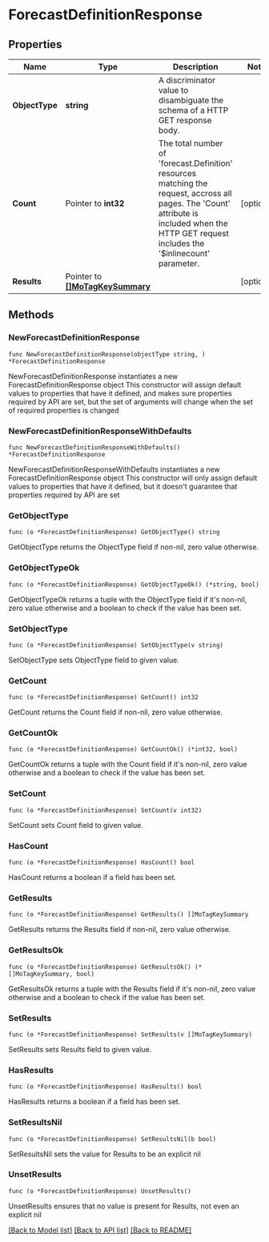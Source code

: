 # ForecastDefinitionResponse

## Properties

Name | Type | Description | Notes
------------ | ------------- | ------------- | -------------
**ObjectType** | **string** | A discriminator value to disambiguate the schema of a HTTP GET response body. | 
**Count** | Pointer to **int32** | The total number of &#39;forecast.Definition&#39; resources matching the request, accross all pages. The &#39;Count&#39; attribute is included when the HTTP GET request includes the &#39;$inlinecount&#39; parameter. | [optional] 
**Results** | Pointer to [**[]MoTagKeySummary**](MoTagKeySummary.md) |  | [optional] 

## Methods

### NewForecastDefinitionResponse

`func NewForecastDefinitionResponse(objectType string, ) *ForecastDefinitionResponse`

NewForecastDefinitionResponse instantiates a new ForecastDefinitionResponse object
This constructor will assign default values to properties that have it defined,
and makes sure properties required by API are set, but the set of arguments
will change when the set of required properties is changed

### NewForecastDefinitionResponseWithDefaults

`func NewForecastDefinitionResponseWithDefaults() *ForecastDefinitionResponse`

NewForecastDefinitionResponseWithDefaults instantiates a new ForecastDefinitionResponse object
This constructor will only assign default values to properties that have it defined,
but it doesn't guarantee that properties required by API are set

### GetObjectType

`func (o *ForecastDefinitionResponse) GetObjectType() string`

GetObjectType returns the ObjectType field if non-nil, zero value otherwise.

### GetObjectTypeOk

`func (o *ForecastDefinitionResponse) GetObjectTypeOk() (*string, bool)`

GetObjectTypeOk returns a tuple with the ObjectType field if it's non-nil, zero value otherwise
and a boolean to check if the value has been set.

### SetObjectType

`func (o *ForecastDefinitionResponse) SetObjectType(v string)`

SetObjectType sets ObjectType field to given value.


### GetCount

`func (o *ForecastDefinitionResponse) GetCount() int32`

GetCount returns the Count field if non-nil, zero value otherwise.

### GetCountOk

`func (o *ForecastDefinitionResponse) GetCountOk() (*int32, bool)`

GetCountOk returns a tuple with the Count field if it's non-nil, zero value otherwise
and a boolean to check if the value has been set.

### SetCount

`func (o *ForecastDefinitionResponse) SetCount(v int32)`

SetCount sets Count field to given value.

### HasCount

`func (o *ForecastDefinitionResponse) HasCount() bool`

HasCount returns a boolean if a field has been set.

### GetResults

`func (o *ForecastDefinitionResponse) GetResults() []MoTagKeySummary`

GetResults returns the Results field if non-nil, zero value otherwise.

### GetResultsOk

`func (o *ForecastDefinitionResponse) GetResultsOk() (*[]MoTagKeySummary, bool)`

GetResultsOk returns a tuple with the Results field if it's non-nil, zero value otherwise
and a boolean to check if the value has been set.

### SetResults

`func (o *ForecastDefinitionResponse) SetResults(v []MoTagKeySummary)`

SetResults sets Results field to given value.

### HasResults

`func (o *ForecastDefinitionResponse) HasResults() bool`

HasResults returns a boolean if a field has been set.

### SetResultsNil

`func (o *ForecastDefinitionResponse) SetResultsNil(b bool)`

 SetResultsNil sets the value for Results to be an explicit nil

### UnsetResults
`func (o *ForecastDefinitionResponse) UnsetResults()`

UnsetResults ensures that no value is present for Results, not even an explicit nil

[[Back to Model list]](../README.md#documentation-for-models) [[Back to API list]](../README.md#documentation-for-api-endpoints) [[Back to README]](../README.md)


